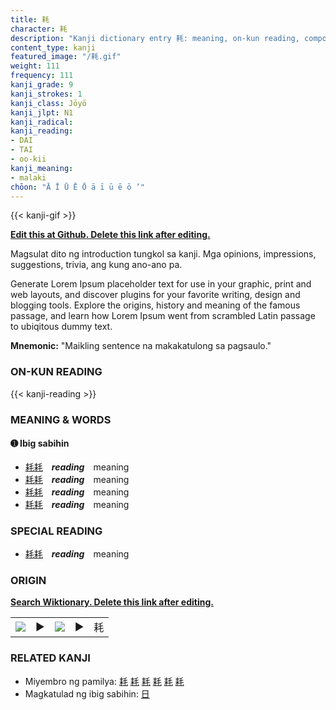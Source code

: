 ```yaml
---
title: 耗
character: 耗
description: "Kanji dictionary entry 耗: meaning, on-kun reading, compounds, origin, related kanji"
content_type: kanji
featured_image: "/耗.gif"
weight: 111
frequency: 111
kanji_grade: 9
kanji_strokes: 1
kanji_class: Jōyō
kanji_jlpt: N1
kanji_radical: 
kanji_reading: 
- DAI
- TAI
- oo-kii
kanji_meaning:
- malaki
chōon: "Ā Ī Ū Ē Ō ā ī ū ē ō ’"
---
```

[//]: # (Don't edit the line below. Kanji animated GIF code is automatically generated.)
{{< kanji-gif >}}

[//]: # (Edit below this line.)

**[Edit this at Github. Delete this link after editing.](https://github.com/tim0g/tim/tree/main/content/kanji/耗/index.md)**

Magsulat dito ng introduction tungkol sa kanji. Mga opinions, impressions, suggestions, trivia, ang kung ano-ano pa.

Generate Lorem Ipsum placeholder text for use in your graphic, print and web layouts, and discover plugins for your favorite writing, design and blogging tools. Explore the origins, history and meaning of the famous passage, and learn how Lorem Ipsum went from scrambled Latin passage to ubiqitous dummy text.
 
**Mnemonic:** "Maikling sentence na makakatulong sa pagsaulo."

### ON-KUN READING

[//]: # (Don't edit the line below. ON-KUN READING code is automatically generated.)
{{< kanji-reading >}}

### MEANING & WORDS

#### ➊ **Ibig sabihin**
  - [耗](../耗)[耗](../耗)　***reading***　meaning
  - [耗](../耗)[耗](../耗)　***reading***　meaning
  - [耗](../耗)[耗](../耗)　***reading***　meaning
  - [耗](../耗)[耗](../耗)　***reading***　meaning

### SPECIAL READING
  - [耗](../耗)[耗](../耗)　***reading***　meaning

### ORIGIN

**[Search Wiktionary. Delete this link after editing.](https://wiktionary.org/wiki/耗)**
<table class="kanji-table"><tr><td>
<img src="60px-耗-bronze.svg.png">
</td><td>▶</td><td>
<img src="60px-耗-oracle.svg.png">
</td><td>▶</td>
<td class="kanji-origin">耗</td>
</tr></table>

### RELATED KANJI
- Miyembro ng pamilya: [耗](../耗) [耗](../耗) [耗](../耗) [耗](../耗) [耗](../耗) [耗](../耗)
- Magkatulad ng ibig sabihin: [日](../日)
